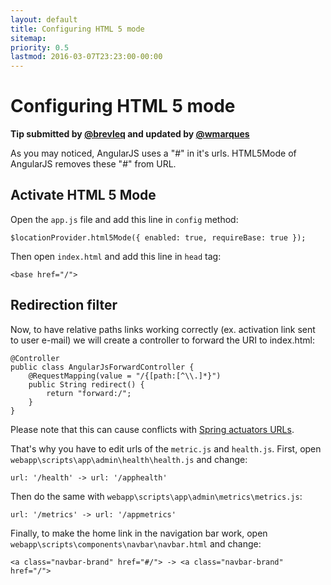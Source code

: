 ```yaml
---
layout: default
title: Configuring HTML 5 mode
sitemap:
priority: 0.5
lastmod: 2016-03-07T23:23:00-00:00
---
```


# Configuring HTML 5 mode

__Tip submitted by [@brevleq](https://github.com/brevleq) and updated by [@wmarques](https://github.com/wmarques)__

As you may noticed, AngularJS uses a "#" in it's urls. HTML5Mode of AngularJS removes these "#" from URL.

## Activate HTML 5 Mode

Open the `app.js` file and add this line in `config` method:

    $locationProvider.html5Mode({ enabled: true, requireBase: true });

Then open `index.html` and add this line in `head` tag:

    <base href="/">

## Redirection filter     

Now, to have relative paths links working correctly (ex. activation link sent to user e-mail) we will create a controller to forward the URI to index.html:

    @Controller
    public class AngularJsForwardController {
        @RequestMapping(value = "/{[path:[^\\.]*}")
        public String redirect() {
            return "forward:/";
        }
    }

Please note that this can cause conflicts with [Spring actuators URLs](https://docs.spring.io/spring-boot/docs/current/reference/html/production-ready-endpoints.html).

That's why you have to edit urls of the `metric.js` and `health.js`. First, open `webapp\scripts\app\admin\health\health.js` and change:

    url: '/health' -> url: '/apphealth'

Then do the same with `webapp\scripts\app\admin\metrics\metrics.js`:

    url: '/metrics' -> url: '/appmetrics'

Finally, to make the home link in the navigation bar work, open `webapp\scripts\components\navbar\navbar.html` and change:

    <a class="navbar-brand" href="#/"> -> <a class="navbar-brand" href="/">
